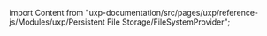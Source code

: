 
import Content from "uxp-documentation/src/pages/uxp/reference-js/Modules/uxp/Persistent File Storage/FileSystemProvider";

<Content query="product=photoshop"/>
